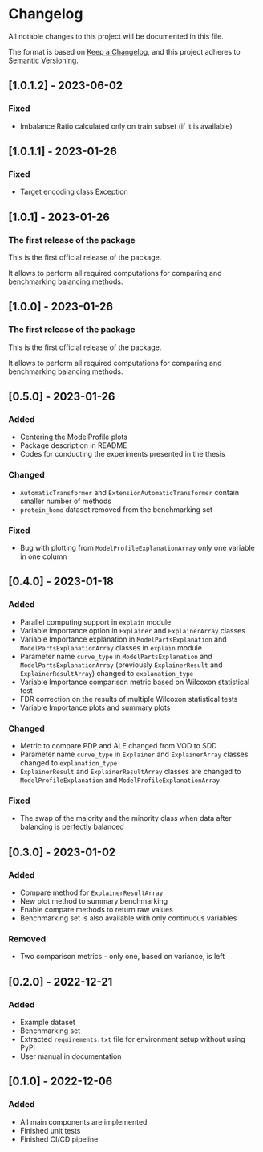 # Changelog

All notable changes to this project will be documented in this file.

The format is based on [Keep a Changelog](https://keepachangelog.com/en/1.0.0/),
and this project adheres to [Semantic Versioning](https://semver.org/spec/v2.0.0.html).

## [1.0.1.2] - 2023-06-02

### Fixed

- Imbalance Ratio calculated only on train subset (if it is available)

## [1.0.1.1] - 2023-01-26

### Fixed

- Target encoding class Exception

## [1.0.1] - 2023-01-26

### The first release of the package

This is the first official release of the package.

It allows to perform all required computations for comparing and benchmarking balancing methods.


## [1.0.0] - 2023-01-26

### The first release of the package

This is the first official release of the package.

It allows to perform all required computations for comparing and benchmarking balancing methods.

## [0.5.0] - 2023-01-26

### Added

- Centering the ModelProfile plots
- Package description in README
- Codes for conducting the experiments presented in the thesis

### Changed

- `AutomaticTransformer` and `ExtensionAutomaticTransformer` contain smaller number of methods
- `protein_homo` dataset removed from the benchmarking set

### Fixed

- Bug with plotting from `ModelProfileExplanationArray` only one variable in one column

## [0.4.0] - 2023-01-18

### Added

- Parallel computing support in `explain` module
- Variable Importance option in `Explainer` and `ExplainerArray` classes
- Variable Importance explanation in `ModelPartsExplanation` and `ModelPartsExplanationArray` classes in `explain` module
- Parameter name `curve_type` in `ModelPartsExplanation` and `ModelPartsExplanationArray` (previously `ExplainerResult` and `ExplainerResultArray`) changed to `explanation_type`
- Variable Importance comparison metric based on Wilcoxon statistical test
- FDR correction on the results of multiple Wilcoxon statistical tests
- Variable Importance plots and summary plots

### Changed

- Metric to compare PDP and ALE changed from VOD to SDD
- Parameter name `curve_type` in `Explainer` and `ExplainerArray` classes changed to `explanation_type`
- `ExplainerResult` and `ExplainerResultArray` classes are changed to `ModelProfileExplanation` and `ModelProfileExplanationArray`

### Fixed

- The swap of the majority and the minority class when data after balancing is perfectly balanced

## [0.3.0] - 2023-01-02

### Added

- Compare method for `ExplainerResultArray`
- New plot method to summary benchmarking
- Enable compare methods to return raw values
- Benchmarking set is also available with only continuous variables

### Removed

- Two comparison metrics - only one, based on variance, is left

## [0.2.0] - 2022-12-21

### Added

- Example dataset
- Benchmarking set
- Extracted `requirements.txt` file for environment setup without using PyPI
- User manual in documentation

## [0.1.0] - 2022-12-06

### Added

- All main components are implemented
- Finished unit tests
- Finished CI/CD pipeline

